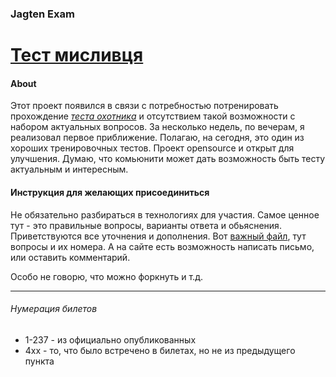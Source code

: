 ### Jagten Exam
# [Тест мисливця](https://jagtex.blogspot.com/)

#### About
Этот проект появился в связи с потребностью потренировать прохождение [_теста охотника_](https://jagtex.blogspot.com/) и отсутствием такой возможности с набором актуальных вопросов. За несколько недель, по вечерам, я реализовал первое приближение. Полагаю, на сегодня, это один из хороших тренировочных тестов. Проект opensource и открыт для улучшения. Думаю, что комьюнити может дать возможность быть тесту актуальным и интересным.

#### Инструкция для желающих присоединиться
Не обязательно разбираться в технологиях для участия. Самое ценное тут - это правильные вопросы, варианты ответа и обьяснения. Приветствуются все уточнения и дополнения. Вот [важный файл](https://github.com/Olezha/jagtex/blob/master/quiz/test.xml), тут вопросы и их номера. А на сайте есть возможность написать письмо, или оставить комментарий.

Особо не говорю, что можно форкнуть и т.д.

---

###### Нумерация билетов
- 1-237 - из официально опубликованных
- 4xx - то, что было встречено в билетах, но не из предыдущего пункта
